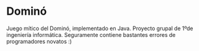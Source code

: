 ﻿# Dominó
Juego mítico del Dominó, implementado en Java. Proyecto grupal de 1ºde ingeniería informática. Seguramente contiene bastantes errores 
de programadores novatos :)
